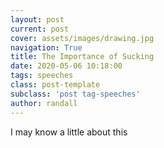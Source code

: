 ```yaml
---
layout: post
current: post
cover: assets/images/drawing.jpg
navigation: True
title: The Importance of Sucking
date: 2020-05-06 10:18:00
tags: speeches
class: post-template
subclass: 'post tag-speeches'
author: randall
---
```


I may know a little about this